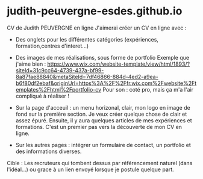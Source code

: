 # judith-peuvergne-esdes.github.io
CV de Judith PEUVERGNE en ligne 
J'aimerai créer un CV en ligne avec :
- Des onglets pour les différentes catégories (expériences, formation,centres d'interet...)
- Des images de mes réalisations, sous forme de portfolio
Exemple que j'aime bien : https://www.wix.com/website-template/view/html/1893/?siteId=31c9cc64-4739-437a-bf99-8a87fae88840&metaSiteId=7df46866-884d-4ed2-a9ea-b6f80df2ebaf&originUrl=https%3A%2F%2Ffr.wix.com%2Fwebsite%2Ftemplates%2Fhtml%2Fportfolio-cv
Pour son : coté pro, mais ça m'a l'air compliqué à réaliser !


- Sur la page d'acceuil : un menu horizonal, clair, mon logo en image de fond sur la première section. Je veux créer quelque chose de clair et assez épuré. 
Ensuite, il y aura quelques articles de mes expériences et formations. C'est un premier pas vers la découverte de mon CV en ligne.

- Sur les autres pages : intégrer un formulaire de contact, un portfolio et des informations diverses. 


Cible : Les recruteurs qui tombent dessus par référencement naturel (dans l'idéal...) ou grace à un lien envoyé lorsque je postule quelque part.



